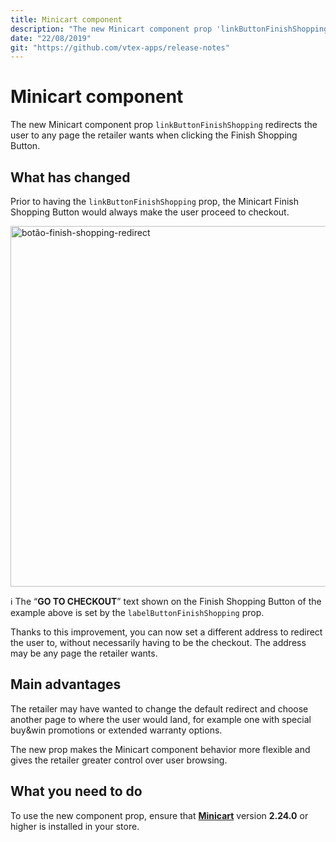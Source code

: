 ```yaml
---
title: Minicart component 
description: "The new Minicart component prop 'linkButtonFinishShopping' redirects the user to any page the retailer wants when clicking the Finish Shopping Button."
date: "22/08/2019"
git: "https://github.com/vtex-apps/release-notes"
---
```


# Minicart component

The new Minicart component prop `linkButtonFinishShopping` redirects the user to any page the retailer wants when clicking the Finish Shopping Button.

## What has changed

Prior to having the  `linkButtonFinishShopping` prop, the Minicart Finish Shopping Button would always make the user proceed to checkout.

<img width="577" alt="botão-finish-shopping-redirect" src="https://user-images.githubusercontent.com/52087100/63535533-0a8d4d00-c4e8-11e9-8e37-28e5990e8b5d.png">

:information_source: The “__GO TO CHECKOUT__” text shown on the Finish Shopping Button of the example above is set by the `labelButtonFinishShopping` prop.

Thanks to this improvement, you can now set a different address to redirect the user to, without necessarily having to be the checkout. The address may be any page the retailer wants.

## Main advantages

The retailer may have wanted to change the default redirect and choose another page to where the user would land, for example one with special buy&win promotions or extended warranty options.

The new prop makes the Minicart component behavior more flexible and gives the retailer greater control over user browsing.

## What you need to do

To use the new component prop, ensure that [__Minicart__](https://github.com/vtex-apps/minicart) version __2.24.0__ or higher is installed in your store.
